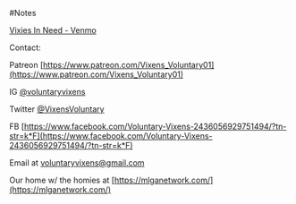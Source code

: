 #Notes

[Vixies In Need - Venmo](https://venmo.com/code?user_id=2838166172073984114)

Contact:

Patreon [https://www.patreon.com/Vixens_Voluntary01](https://www.patreon.com/Vixens_Voluntary01)

IG [@voluntaryvixens](https://www.instagram.com/voluntaryvixens/)

Twitter [@VixensVoluntary](https://twitter.com/VixensVoluntary)

FB [https://www.facebook.com/Voluntary-Vixens-2436056929751494/?tn-str=k*F](https://www.facebook.com/Voluntary-Vixens-2436056929751494/?tn-str=k*F)

Email at [voluntaryvixens@gmail.com](mailto:voluntaryvixens@gmail.com)

Our home w/ the homies at [https://mlganetwork.com/](https://mlganetwork.com/)
